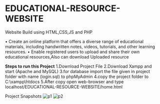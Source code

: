 # EDUCATIONAL-RESOURCE-WEBSITE
Website Build using HTML,CSS,JS and PHP

• Create an online platform that offers a diverse range of educational
materials, including handwritten notes, videos, tutorials, and other
learning resources.
• Enable registered users to upload and share their own educational
resources,Also can download Uploaded resource



**Steps to run this Project**
1.Download Project File
2.Download Xampp and start (Apache and MySQL)
3.for database import the file given in project folder with name (login.sql) to phpMyAdmin
4.copy the project folder to C:\xampp\htdocs
5.After copy open web-browser and type localhost/EDUCATIONAL-RESOURCE-WEBSITE/home.html


Project Snapshots
![p1](https://github.com/Deven5656/EDUCATIONAL-RESOURCE-WEBSITE/assets/110483125/b5200543-3b77-42ca-b4d6-e7b8ee4c50cb)
![p2](https://github.com/Deven5656/EDUCATIONAL-RESOURCE-WEBSITE/assets/110483125/de227970-9710-4d68-8cf8-8cec46eeb773)
